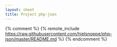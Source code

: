 ```yaml
---
layout: sheet
title: Project php-json
---
```


{% comment %}
{% remote_include https://raw.githubusercontent.com/hielsnoppe/php-json/master/README.md %}
{% endcomment %}
